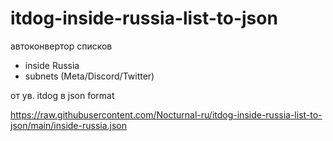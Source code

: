 # itdog-inside-russia-list-to-json
автоконвертор списков
- inside Russia
- subnets (Meta/Discord/Twitter)

от ув. itdog в json format

https://raw.githubusercontent.com/Nocturnal-ru/itdog-inside-russia-list-to-json/main/inside-russia.json
